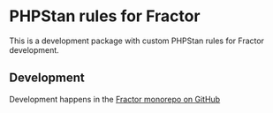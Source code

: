 # PHPStan rules for Fractor

This is a development package with custom PHPStan rules for Fractor development.

## Development

Development happens in the [Fractor monorepo on GitHub](https://github.com/andreaswolf/fractor/)
